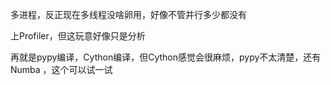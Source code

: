 多进程，反正现在多线程没啥卵用，好像不管并行多少都没有

上Profiler，但这玩意好像只是分析

再就是pypy编译，Cython编译，但Cython感觉会很麻烦，pypy不太清楚，还有 Numba ，这个可以试一试